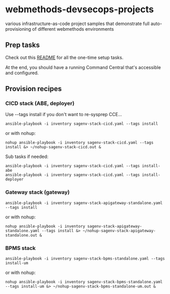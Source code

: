 # webmethods-devsecops-projects
various infrastructure-as-code project samples that demonstrate full auto-provisioning of different webmethods environments

## Prep tasks

Check out this [README](./common/README.md) for all the one-time setup tasks.

At the end, you should have a running Command Central that's accessible and configured.

## Provision recipes


### CICD stack (ABE, deployer)

Use --tags install if you don't want to re-sysprep CCE...

```
ansible-playbook -i inventory sagenv-stack-cicd.yaml --tags install
```

or with nohup:
```
nohup ansible-playbook -i inventory sagenv-stack-cicd.yaml --tags install &> ~/nohup-sagenv-stack-cicd.out &
```

Sub tasks if needed:

```
ansible-playbook -i inventory sagenv-stack-cicd.yaml --tags install-abe
ansible-playbook -i inventory sagenv-stack-cicd.yaml --tags install-deployer
```

### Gateway stack (gateway)

```
ansible-playbook -i inventory sagenv-stack-apigateway-standalone.yaml --tags install
```

or with nohup:
```
nohup ansible-playbook -i inventory sagenv-stack-apigateway-standalone.yaml --tags install &> ~/nohup-sagenv-stack-apigateway-standalone.out &
```

### BPMS stack

```
ansible-playbook -i inventory sagenv-stack-bpms-standalone.yaml --tags install-um
```

or with nohup:
```
nohup ansible-playbook -i inventory sagenv-stack-bpms-standalone.yaml --tags install-um &> ~/nohup-sagenv-stack-bpms-standalone-um.out &
```